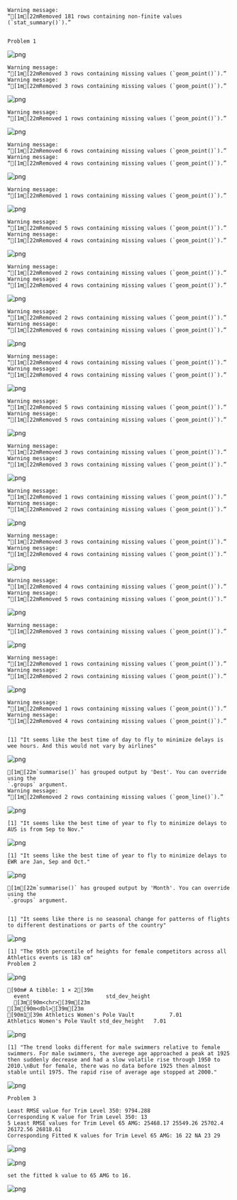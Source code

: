     Warning message:
    “[1m[22mRemoved 181 rows containing non-finite values (`stat_summary()`).”


    Problem 1


    
![png](exercise01_files/exercise01_2_2.png)
    


    Warning message:
    “[1m[22mRemoved 3 rows containing missing values (`geom_point()`).”
    Warning message:
    “[1m[22mRemoved 3 rows containing missing values (`geom_point()`).”



    
![png](exercise01_files/exercise01_3_1.png)
    


    Warning message:
    “[1m[22mRemoved 1 rows containing missing values (`geom_point()`).”



    
![png](exercise01_files/exercise01_4_1.png)
    


    Warning message:
    “[1m[22mRemoved 6 rows containing missing values (`geom_point()`).”
    Warning message:
    “[1m[22mRemoved 4 rows containing missing values (`geom_point()`).”



    
![png](exercise01_files/exercise01_5_1.png)
    


    Warning message:
    “[1m[22mRemoved 1 rows containing missing values (`geom_point()`).”



    
![png](exercise01_files/exercise01_6_1.png)
    


    Warning message:
    “[1m[22mRemoved 5 rows containing missing values (`geom_point()`).”
    Warning message:
    “[1m[22mRemoved 4 rows containing missing values (`geom_point()`).”



    
![png](exercise01_files/exercise01_7_1.png)
    


    Warning message:
    “[1m[22mRemoved 2 rows containing missing values (`geom_point()`).”
    Warning message:
    “[1m[22mRemoved 4 rows containing missing values (`geom_point()`).”



    
![png](exercise01_files/exercise01_8_1.png)
    


    Warning message:
    “[1m[22mRemoved 2 rows containing missing values (`geom_point()`).”
    Warning message:
    “[1m[22mRemoved 6 rows containing missing values (`geom_point()`).”



    
![png](exercise01_files/exercise01_9_1.png)
    


    Warning message:
    “[1m[22mRemoved 4 rows containing missing values (`geom_point()`).”
    Warning message:
    “[1m[22mRemoved 4 rows containing missing values (`geom_point()`).”



    
![png](exercise01_files/exercise01_10_1.png)
    


    Warning message:
    “[1m[22mRemoved 5 rows containing missing values (`geom_point()`).”
    Warning message:
    “[1m[22mRemoved 5 rows containing missing values (`geom_point()`).”



    
![png](exercise01_files/exercise01_11_1.png)
    


    Warning message:
    “[1m[22mRemoved 3 rows containing missing values (`geom_point()`).”
    Warning message:
    “[1m[22mRemoved 3 rows containing missing values (`geom_point()`).”



    
![png](exercise01_files/exercise01_12_1.png)
    


    Warning message:
    “[1m[22mRemoved 1 rows containing missing values (`geom_point()`).”
    Warning message:
    “[1m[22mRemoved 2 rows containing missing values (`geom_point()`).”



    
![png](exercise01_files/exercise01_13_1.png)
    


    Warning message:
    “[1m[22mRemoved 3 rows containing missing values (`geom_point()`).”
    Warning message:
    “[1m[22mRemoved 4 rows containing missing values (`geom_point()`).”



    
![png](exercise01_files/exercise01_14_1.png)
    


    Warning message:
    “[1m[22mRemoved 4 rows containing missing values (`geom_point()`).”
    Warning message:
    “[1m[22mRemoved 5 rows containing missing values (`geom_point()`).”



    
![png](exercise01_files/exercise01_15_1.png)
    


    Warning message:
    “[1m[22mRemoved 3 rows containing missing values (`geom_point()`).”



    
![png](exercise01_files/exercise01_16_1.png)
    


    Warning message:
    “[1m[22mRemoved 1 rows containing missing values (`geom_point()`).”
    Warning message:
    “[1m[22mRemoved 2 rows containing missing values (`geom_point()`).”



    
![png](exercise01_files/exercise01_17_1.png)
    


    Warning message:
    “[1m[22mRemoved 1 rows containing missing values (`geom_point()`).”
    Warning message:
    “[1m[22mRemoved 4 rows containing missing values (`geom_point()`).”


    [1] "It seems like the best time of day to fly to minimize delays is wee hours. And this would not vary by airlines"



    
![png](exercise01_files/exercise01_18_2.png)
    


    [1m[22m`summarise()` has grouped output by 'Dest'. You can override using the
    `.groups` argument.
    Warning message:
    “[1m[22mRemoved 2 rows containing missing values (`geom_line()`).”



    
![png](exercise01_files/exercise01_19_1.png)
    


    [1] "It seems like the best time of year to fly to minimize delays to AUS is from Sep to Nov."



    
![png](exercise01_files/exercise01_20_1.png)
    


    [1] "It seems like the best time of year to fly to minimize delays to EWR are Jan, Sep and Oct."



    
![png](exercise01_files/exercise01_21_1.png)
    


    [1m[22m`summarise()` has grouped output by 'Month'. You can override using the
    `.groups` argument.


    [1] "It seems like there is no seasonal change for patterns of flights to different destinations or parts of the country"



    
![png](exercise01_files/exercise01_22_2.png)
    


    [1] "The 95th percentile of heights for female competitors across all Athletics events is 183 cm"
    Problem 2


    
![png](exercise01_files/exercise01_24_1.png)
    


    [90m# A tibble: 1 × 2[39m
      event                        std_dev_height
      [3m[90m<chr>[39m[23m                                 [3m[90m<dbl>[39m[23m
    [90m1[39m Athletics Women's Pole Vault           7.01
    Athletics Women's Pole Vault std_dev_height   7.01


    
![png](exercise01_files/exercise01_25_1.png)
    


    [1] "The trend looks different for male swimmers relative to female swimmers. For male swimmers, the averege age approached a peak at 1925 then suddenly decrease and had a slow volatile rise through 1950 to 2010.\nBut for female, there was no data before 1925 then almost stable until 1975. The rapid rise of average age stopped at 2000."



    
![png](exercise01_files/exercise01_26_1.png)
    


    Problem 3

    Least RMSE value for Trim Level 350: 9794.288 
    Corresponding K value for Trim Level 350: 13 
    5 Least RMSE values for Trim Level 65 AMG: 25468.17 25549.26 25702.4 26172.56 26818.61 
    Corresponding Fitted K values for Trim Level 65 AMG: 16 22 NA 23 29 



    
![png](exercise01_files/exercise01_30_0.png)
    



    
![png](exercise01_files/exercise01_31_0.png)
    


    set the fitted k value to 65 AMG to 16.


    
![png](exercise01_files/exercise01_31_2.png)
    

